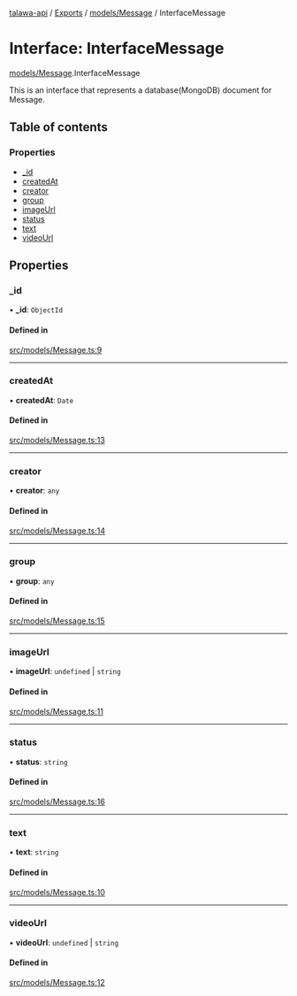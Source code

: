 [talawa-api](../README.md) / [Exports](../modules.md) / [models/Message](../modules/models_Message.md) / InterfaceMessage

# Interface: InterfaceMessage

[models/Message](../modules/models_Message.md).InterfaceMessage

This is an interface that represents a database(MongoDB) document for Message.

## Table of contents

### Properties

- [\_id](models_Message.InterfaceMessage.md#_id)
- [createdAt](models_Message.InterfaceMessage.md#createdat)
- [creator](models_Message.InterfaceMessage.md#creator)
- [group](models_Message.InterfaceMessage.md#group)
- [imageUrl](models_Message.InterfaceMessage.md#imageurl)
- [status](models_Message.InterfaceMessage.md#status)
- [text](models_Message.InterfaceMessage.md#text)
- [videoUrl](models_Message.InterfaceMessage.md#videourl)

## Properties

### \_id

• **\_id**: `ObjectId`

#### Defined in

[src/models/Message.ts:9](https://github.com/Nitya-Pasrija/talawa-api/blob/80ec51a/src/models/Message.ts#L9)

___

### createdAt

• **createdAt**: `Date`

#### Defined in

[src/models/Message.ts:13](https://github.com/Nitya-Pasrija/talawa-api/blob/80ec51a/src/models/Message.ts#L13)

___

### creator

• **creator**: `any`

#### Defined in

[src/models/Message.ts:14](https://github.com/Nitya-Pasrija/talawa-api/blob/80ec51a/src/models/Message.ts#L14)

___

### group

• **group**: `any`

#### Defined in

[src/models/Message.ts:15](https://github.com/Nitya-Pasrija/talawa-api/blob/80ec51a/src/models/Message.ts#L15)

___

### imageUrl

• **imageUrl**: `undefined` \| `string`

#### Defined in

[src/models/Message.ts:11](https://github.com/Nitya-Pasrija/talawa-api/blob/80ec51a/src/models/Message.ts#L11)

___

### status

• **status**: `string`

#### Defined in

[src/models/Message.ts:16](https://github.com/Nitya-Pasrija/talawa-api/blob/80ec51a/src/models/Message.ts#L16)

___

### text

• **text**: `string`

#### Defined in

[src/models/Message.ts:10](https://github.com/Nitya-Pasrija/talawa-api/blob/80ec51a/src/models/Message.ts#L10)

___

### videoUrl

• **videoUrl**: `undefined` \| `string`

#### Defined in

[src/models/Message.ts:12](https://github.com/Nitya-Pasrija/talawa-api/blob/80ec51a/src/models/Message.ts#L12)
